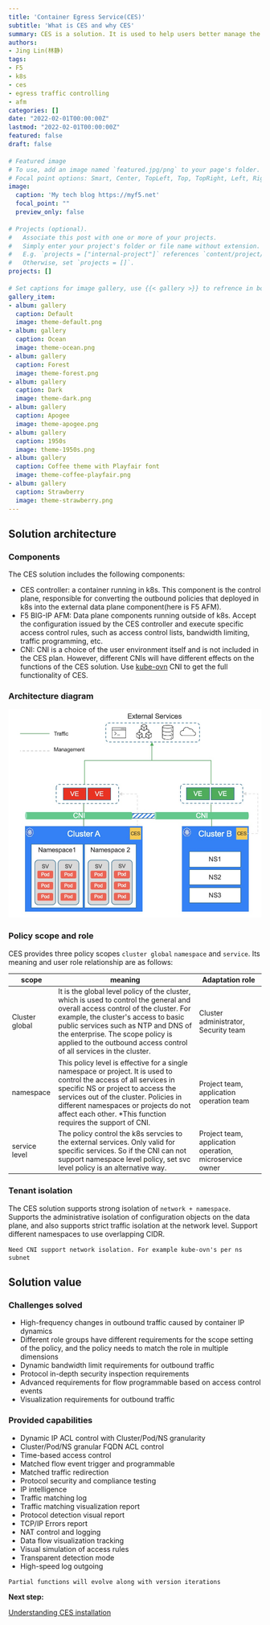 ```yaml
---
title: 'Container Egress Service(CES)'
subtitle: 'What is CES and why CES'
summary: CES is a solution. It is used to help users better manage the outgoing traffic of k8s pod/container. It solves the challenge of outgoing traffic policy control in high dynamic IP scenarios in k8s native way, and provides a wealth of outgoing control capability. And through the hierarchical design, it solves the multi-role coordination problem among enterprise security, network, platform, and application operation departments.
authors:
- Jing Lin(林静)
tags:
- F5
- k8s
- ces
- egress traffic controlling
- afm
categories: []
date: "2022-02-01T00:00:00Z"
lastmod: "2022-02-01T00:00:00Z"
featured: false
draft: false

# Featured image
# To use, add an image named `featured.jpg/png` to your page's folder.
# Focal point options: Smart, Center, TopLeft, Top, TopRight, Left, Right, BottomLeft, Bottom, BottomRight
image:
  caption: 'My tech blog https://myf5.net'
  focal_point: ""
  preview_only: false

# Projects (optional).
#   Associate this post with one or more of your projects.
#   Simply enter your project's folder or file name without extension.
#   E.g. `projects = ["internal-project"]` references `content/project/deep-learning/index.md`.
#   Otherwise, set `projects = []`.
projects: []

# Set captions for image gallery, use {{< gallery >}} to refrence in body.
gallery_item:
- album: gallery
  caption: Default
  image: theme-default.png
- album: gallery
  caption: Ocean
  image: theme-ocean.png
- album: gallery
  caption: Forest
  image: theme-forest.png
- album: gallery
  caption: Dark
  image: theme-dark.png
- album: gallery
  caption: Apogee
  image: theme-apogee.png
- album: gallery
  caption: 1950s
  image: theme-1950s.png
- album: gallery
  caption: Coffee theme with Playfair font
  image: theme-coffee-playfair.png
- album: gallery
  caption: Strawberry
  image: theme-strawberry.png
---
```


## Solution architecture

### Components

The CES solution includes the following components:

- CES controller: a container running in k8s. This component is the control plane, responsible for converting the outbound policies that deployed in k8s into the external data plane component(here is F5 AFM).
- F5 BIG-IP AFM: Data plane components running outside of k8s. Accept the configuration issued by the CES controller and execute specific access control rules, such as access control lists, bandwidth limiting, traffic programming, etc.
- CNI: CNI is a choice of the user environment itself and is not included in the CES plan. However, different CNIs will have different effects on the functions of the CES solution. Use [kube-ovn](https://github.com/kubeovn/kube-ovn/) CNI to get the full functionality of CES.

### Architecture diagram

![high-level-arch](img/high-level-arch.jpg)

### Policy scope and role

CES provides three policy scopes `cluster global` `namespace` and `service`. Its meaning and user role relationship are as follows:

| scope          | meaning                                                      | Adaptation role                                         |
| -------------- | ------------------------------------------------------------ | ------------------------------------------------------- |
| Cluster global | It is the global level policy of the cluster, which is used to control the general and overall access control of the cluster. For example, the cluster's access to basic public services such as NTP and DNS of the enterprise. The scope policy is applied to the outbound access control of all services in the cluster. | Cluster administrator, Security team                    |
| namespace      | This policy level is effective for a single namespace or project. It is used to control the access of all services in specific NS or project to access the services out of the cluster. Policies in different namespaces or projects do not affect each other. *This function requires the support of CNI. | Project team, application operation team                |
| service level  | The policy control the k8s servcies to the external services. Only valid for specific services. So if the CNI can not support namespace level policy, set svc level policy is an alternative way. | Project team, application operation, microservice owner |

### Tenant isolation

The CES solution supports strong isolation of `network + namespace`. Supports the administrative isolation of configuration objects on the data plane, and also supports strict traffic isolation at the network level. Support different namespaces to use overlapping CIDR.

```
Need CNI support network isolation. For example kube-ovn's per ns subnet
```

## Solution value

### Challenges solved

- High-frequency changes in outbound traffic caused by container IP dynamics
- Different role groups have different requirements for the scope setting of the policy, and the policy needs to match the role in multiple dimensions
- Dynamic bandwidth limit requirements for outbound traffic
- Protocol in-depth security inspection requirements
- Advanced requirements for flow programmable based on access control events
- Visualization requirements for outbound traffic

### Provided capabilities

- Dynamic IP ACL control with Cluster/Pod/NS granularity
- Cluster/Pod/NS granular FQDN ACL control
- Time-based access control
- Matched flow event trigger and programmable
- Matched traffic redirection
- Protocol security and compliance testing
- IP intelligence
- Traffic matching log
- Traffic matching visualization report
- Protocol detection visual report
- TCP/IP Errors report
- NAT control and logging
- Data flow visualization tracking
- Visual simulation of access rules
- Transparent detection mode
- High-speed log outgoing

```
Partial functions will evolve along with version iterations
```

**Next step:**

[Understanding CES installation](https://github.com/f5devcentral/container-egress-service/wiki/EN_2_CES_Installation)